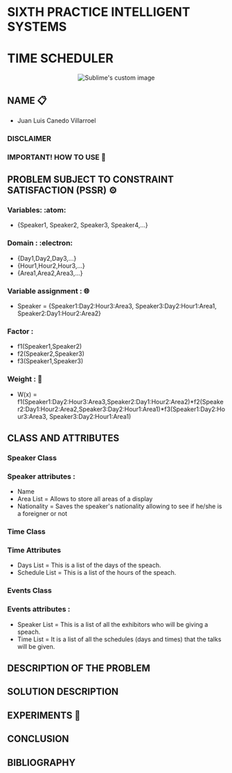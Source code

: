 # SIXTH PRACTICE INTELLIGENT SYSTEMS
# TIME SCHEDULER

<p align="center">
  <img src="https://iforum-sg.c.huawei.com/dddd/latin/images/2021/2/16/38d4d37a-93f7-46e0-8a7b-379f78a46218.gif" alt="Sublime's custom image"/>
</p>

## NAME 📋
* Juan Luis Canedo Villarroel

### DISCLAIMER

### IMPORTANT! HOW TO USE 🔨

## PROBLEM SUBJECT TO CONSTRAINT SATISFACTION (PSSR) ⚙️

### Variables: :atom: 
* {Speaker1, Speaker2, Speaker3, Speaker4,...}

### Domain : :electron:
* {Day1,Day2,Day3,...}
* {Hour1,Hour2,Hour3,...}
* {Area1,Area2,Area3,...}
          

### Variable assignment : :globe_with_meridians:
* Speaker = {Speaker1:Day2:Hour3:Area3, Speaker3:Day2:Hour1:Area1, Speaker2:Day1:Hour2:Area2}

### Factor :
* f1(Speaker1,Speaker2)
* f2(Speaker2,Speaker3)
* f3(Speaker1,Speaker3)

### Weight : :microscope:
* W(x) = f1(Speaker1:Day2:Hour3:Area3,Speaker2:Day1:Hour2:Area2)*f2(Speaker2:Day1:Hour2:Area2,Speaker3:Day2:Hour1:Area1)*f3(Speaker1:Day2:Hour3:Area3, Speaker3:Day2:Hour1:Area1)

## CLASS AND ATTRIBUTES

### Speaker Class

### Speaker attributes :
* Name 
* Area List = Allows to store all areas of a display 
* Nationality = Saves the speaker's nationality allowing to see if he/she is a foreigner or not

### Time Class

### Time Attributes
* Days List = This is a list of the days of the speach.
* Schedule List = This is a list of the hours of the speach. 

### Events Class

### Events attributes :
* Speaker List = This is a list of all the exhibitors who will be giving a speach.
* Time List = It is a list of all the schedules (days and times) that the talks will be given.

## DESCRIPTION OF THE PROBLEM

## SOLUTION DESCRIPTION

## EXPERIMENTS :round_pushpin:



## CONCLUSION


## BIBLIOGRAPHY



